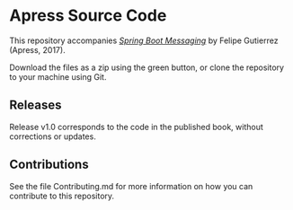 # Apress Source Code

This repository accompanies [*Spring Boot Messaging*](http://www.apress.com/9781484212257) by Felipe Gutierrez (Apress, 2017).

[comment]: #cover


Download the files as a zip using the green button, or clone the repository to your machine using Git.

## Releases

Release v1.0 corresponds to the code in the published book, without corrections or updates.

## Contributions

See the file Contributing.md for more information on how you can contribute to this repository.
